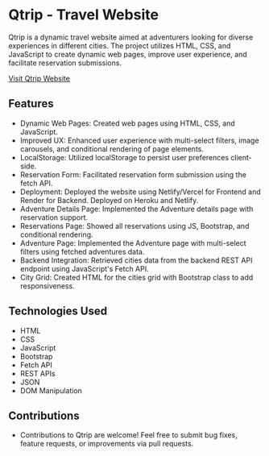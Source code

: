 # Qtrip - Travel Website

Qtrip is a dynamic travel website aimed at adventurers looking for diverse experiences in different cities. The project utilizes HTML, CSS, and JavaScript to create dynamic web pages, improve user experience, and facilitate reservation submissions.

[Visit Qtrip Website](https://qtrip-dynamic-theta-ten.vercel.app/)

## Features

- Dynamic Web Pages: Created web pages using HTML, CSS, and JavaScript.
- Improved UX: Enhanced user experience with multi-select filters, image carousels, and conditional rendering of page elements.
- LocalStorage: Utilized localStorage to persist user preferences client-side.
- Reservation Form: Facilitated reservation form submission using the fetch API.
- Deployment: Deployed the website using Netlify/Vercel for Frontend and Render for Backend. Deployed on Heroku and Netlify.
- Adventure Details Page: Implemented the Adventure details page with reservation support.
- Reservations Page: Showed all reservations using JS, Bootstrap, and conditional rendering.
- Adventure Page: Implemented the Adventure page with multi-select filters using fetched adventures data.
- Backend Integration: Retrieved cities data from the backend REST API endpoint using JavaScript's Fetch API.
- City Grid: Created HTML for the cities grid with Bootstrap class to add responsiveness.

## Technologies Used

- HTML
- CSS
- JavaScript
- Bootstrap
- Fetch API
- REST APIs
- JSON
- DOM Manipulation

## Contributions

- Contributions to Qtrip are welcome! Feel free to submit bug fixes, feature requests, or improvements via pull requests.
